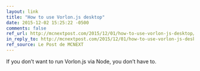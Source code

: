 ```yaml
---
layout: link
title: "How to use Vorlon.js desktop"
date: 2015-12-02 15:25:22 -0500
comments: false
ref_url: http://mcnextpost.com/2015/12/01/how-to-use-vorlon-js-desktop/
in_reply_to: http://mcnextpost.com/2015/12/01/how-to-use-vorlon-js-desktop/
ref_source: Le Post de MCNEXT
---
```


If you don’t want to run Vorlon.js via Node, you don’t have to.